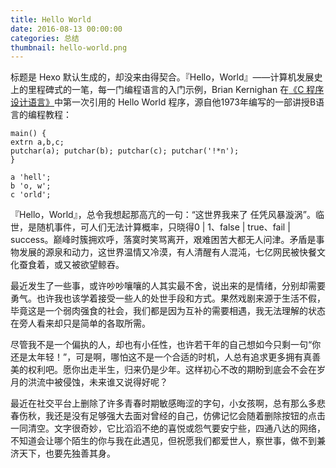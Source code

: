 ```yaml
---
title: Hello World
date: 2016-08-13 00:00:00
categories: 总结
thumbnail: hello-world.png
---
```


标题是 Hexo 默认生成的，却没来由得契合。『Hello，World』——计算机发展史上的里程碑式的一笔，每一门编程语言的入门示例，Brian Kernighan 在[《C 程序设计语言》](https://book.douban.com/subject/1139336/)中第一次引用的 Hello World 程序，源自他1973年编写的一部讲授B语言的编程教程：

<!--more-->

```basic
main() {
extrn a,b,c;
putchar(a); putchar(b); putchar(c); putchar('!*n');
}

a 'hell';
b 'o, w';
c 'orld';
```

『Hello，World』，总令我想起那高亢的一句：“这世界我来了 任凭风暴漩涡”。临世，是随机事件，可人们无法计算概率，只晓得0 | 1、false | true、fail | success。巅峰时簇拥欢呼，落寞时笑骂离开，艰难困苦大都无人问津。矛盾是事物发展的源泉和动力，这世界温情又冷漠，有人清醒有人混沌，七亿网民被快餐文化蚕食着，或又被欲望鲸吞。

最近发生了一些事，或许吵吵嚷嚷的人其实最不舍，说出来的是情绪，分别却需要勇气。也许我也该学着接受一些人的处世手段和方式。果然戏剧来源于生活不假，毕竟这是一个弱肉强食的社会，我们都是因为互补的需要相遇，我无法理解的状态在旁人看来却只是简单的各取所需。

尽管我不是一个偏执的人，却也有小任性，也许若干年的自己想如今只剩一句“你还是太年轻！”，可是啊，哪怕这不是一个合适的时机，人总有追求更多拥有真善美的权利吧。愿你出走半生，归来仍是少年。这样初心不改的期盼到底会不会在岁月的洪流中被侵蚀，未来谁又说得好呢？

最近在社交平台上删除了许多青春时期敏感晦涩的字句，小女孩啊，总有那么多悲春伤秋，我还是没有足够强大去面对曾经的自己，仿佛记忆会随着删除按钮的点击一同清空。文字很奇妙，它比滔滔不绝的喜悦或怨气要安宁些，四通八达的网络，不知道会让哪个陌生的你与我在此遇见，但祝愿我们都爱世人，察世事，做不到兼济天下，也要先独善其身。
